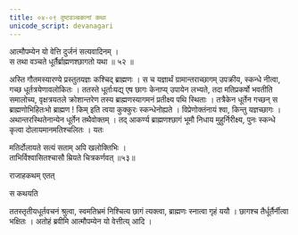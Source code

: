 ```yaml
---
title: ०४-०९ दुष्टवञ्चकानां कथा
unicode_script: devanagari
---
```


आत्मौपम्येन यो वेत्ति दुर्जनं सत्यवादिनम् ।  
स तथा वञ्चते धूर्तैर्ब्राह्मणश्छागतो यथा ॥ ५२ ॥

अस्ति गौतमस्यारण्ये प्रस्तुतयज्ञः कश्चिद् ब्राह्मणः । स च यज्ञार्थं ग्रामान्तराच्छागम् उपक्रीय, स्कन्धे नीत्वा, गच्छ धूर्तत्रयेणावलोकितः । ततस्ते धूर्ताःयद्य् एष छागः केनाप्य् उपायेन लभ्यते, तदा मतिप्रकर्षो भवतीति समालोच्य, वृक्षत्रयतले क्रोशान्तरेण तस्य ब्राह्मणस्यागमनं प्रतीक्ष्य पथि स्थिताः । तत्रैकेन धूर्तेन गच्छन् स ब्राह्मणोभिहितःभो ब्राह्मण ! किम् इति त्वया कुक्कुरः स्कन्धेनोह्यते । विप्रेणोक्तंनायं श्वा, किन्तु यज्ञच्छागः । अथान्तरस्थितेनान्येन धूर्तेन तथैवोक्तम् । तद् आकर्ण्य ब्राह्मणश्छागं भूमौ निधाय मुहुर्निरीक्ष्य, पुनः स्कन्धे कृत्वा दोलायमानमतिश्चलितः । यतः

मतिर्दोलायते सत्यं सताम् अपि खलोक्तिभिः ।  
ताभिर्विश्वासितश्चासौ म्रियते चित्रकर्णवत् ॥५३॥

राजाहकथम् एतत्

स कथयति

 <div class="js_include" url="../../upakathAH/04-10_madotkaTasimhakathA/"  newLevelForH1="3" includeTitle="true"> </div>

 ततस्तृतीयधूर्तवचनं श्रुत्वा, स्वमतिभ्रमं निश्चित्य छागं त्यक्त्वा, ब्राह्मणः स्नात्वा गृहं ययौ । छागश्च तैर्धूर्तैर्नीत्वा भक्षितः । अतोहं ब्रवीमि आत्मौपम्येन यो वेत्तीत्य् आदि ।
